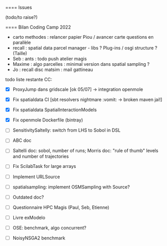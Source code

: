 

====
Issues

(todo/to raise?)


====
Bilan Coding Camp 2022

 - carto methodes : relancer papier Piou / avancer carte questions en parallèle 
 - recall : spatial data parcel manager - libs ? Plug-ins / osgi structure ? (Taille)
 - Seb : ants : todo push atelier magis 
 - Maxime : algo parcelles : minimal version dans spatial sampling ?
 - Jo : recall disc matsim : mail gattineau 

todo liste restante CC:

   - [x] ProxyJump dans gridscale [ok 05/07] -> integration openmole
   - [x] Fix spatialdata CI [sbt resolvers nightmare :vomit: -> broken maven jai!]
   - [x] Fix spatialdata SpatialInteractionModels
   - [x] Fix openmole Dockerfile (bintray) 
   - [ ] SensitivitySaltelly: switch from LHS to Sobol in DSL
   - [ ] ABC doc
   - [ ] Saltelli doc: sobol, number of runs; Morris doc: "rule of thumb" levels and number of trajectories
   - [ ] Fix ScilabTask for large arrays
   - [ ] Implement URLSource
   - [ ] spatialsampling: implement OSMSampling with Source?
   - [ ] Outdated doc?
   - [ ] Questionnaire HPC Magis (Paul, Seb, Etienne)
   - [ ] Livre exModelo
   - [ ] OSE: benchmark, algo concurrent?
   - [ ] NoisyNSGA2 benchmark





